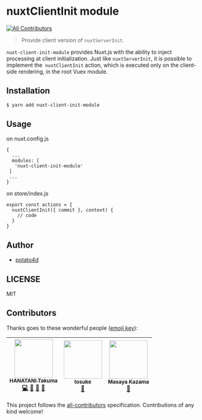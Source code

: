 # nuxtClientInit module
[![All Contributors](https://img.shields.io/badge/all_contributors-3-orange.svg?style=flat-square)](#contributors)

> Provide client version of `nuxtServerInit`.

`nuxt-client-init-module` provides Nuxt.js with the ability to inject processing at client initialization.
Just like `nuxtServerInit`, it is possible to implement the` nuxtClientInit` action, which is executed only on the client-side rendering, in the root Vuex module.

## Installation

```bash
$ yarn add nuxt-client-init-module
```

## Usage

on nuxt.config.js

```
{
  ...
  modules: [
   'nuxt-client-init-module'
 ]
 ...
}
```

on store/index.js

```
export const actions = {
  nuxtClientInit({ commit }, context) {
    // code
  }
}
```

## Author

- [potato4d](https://twitter.com/potato4d)

## LICENSE

MIT

## Contributors

Thanks goes to these wonderful people ([emoji key](https://github.com/kentcdodds/all-contributors#emoji-key)):

<!-- ALL-CONTRIBUTORS-LIST:START - Do not remove or modify this section -->
<!-- prettier-ignore -->
| [<img src="https://avatars0.githubusercontent.com/u/6993514?v=4" width="100px;"/><br /><sub><b>HANATANI Takuma</b></sub>](https://potato4d.me)<br />[💻](https://github.com/potato4d/nuxt-client-init-module/commits?author=potato4d "Code") [🐛](https://github.com/potato4d/nuxt-client-init-module/issues?q=author%3Apotato4d "Bug reports") [👀](#review-potato4d "Reviewed Pull Requests") [💬](#question-potato4d "Answering Questions") | [<img src="https://avatars2.githubusercontent.com/u/13393900?v=4" width="100px;"/><br /><sub><b>tosuke</b></sub>](https://github.com/Tosuke)<br /> [🐛](https://github.com/potato4d/nuxt-client-init-module/issues?q=author%3ATosuke "Bug reports") | [<img src="https://avatars2.githubusercontent.com/u/1443118?v=4" width="100px;"/><br /><sub><b>Masaya Kazama</b></sub>](https://miyaoka.github.io/)<br /> [🐛](https://github.com/potato4d/nuxt-client-init-module/issues?q=author%3Amiyaoka "Bug reports") |
| :---: | :---: | :---: |
<!-- ALL-CONTRIBUTORS-LIST:END -->

This project follows the [all-contributors](https://github.com/kentcdodds/all-contributors) specification. Contributions of any kind welcome!

